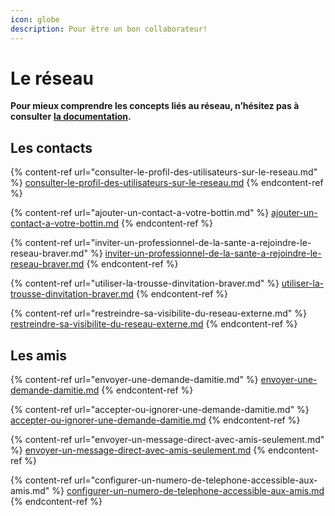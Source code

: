 ```yaml
---
icon: globe
description: Pour être un bon collaborateur!
---
```


# Le réseau

**Pour mieux comprendre les concepts liés au réseau, n’hésitez pas à consulter** [**la documentation**](https://support.braver.net/pour-les-professionnels/reseau)**.**

## Les contacts

{% content-ref url="consulter-le-profil-des-utilisateurs-sur-le-reseau.md" %}
[consulter-le-profil-des-utilisateurs-sur-le-reseau.md](consulter-le-profil-des-utilisateurs-sur-le-reseau.md)
{% endcontent-ref %}

{% content-ref url="ajouter-un-contact-a-votre-bottin.md" %}
[ajouter-un-contact-a-votre-bottin.md](ajouter-un-contact-a-votre-bottin.md)
{% endcontent-ref %}

{% content-ref url="inviter-un-professionnel-de-la-sante-a-rejoindre-le-reseau-braver.md" %}
[inviter-un-professionnel-de-la-sante-a-rejoindre-le-reseau-braver.md](inviter-un-professionnel-de-la-sante-a-rejoindre-le-reseau-braver.md)
{% endcontent-ref %}

{% content-ref url="utiliser-la-trousse-dinvitation-braver.md" %}
[utiliser-la-trousse-dinvitation-braver.md](utiliser-la-trousse-dinvitation-braver.md)
{% endcontent-ref %}

{% content-ref url="restreindre-sa-visibilite-du-reseau-externe.md" %}
[restreindre-sa-visibilite-du-reseau-externe.md](restreindre-sa-visibilite-du-reseau-externe.md)
{% endcontent-ref %}

## Les amis

{% content-ref url="envoyer-une-demande-damitie.md" %}
[envoyer-une-demande-damitie.md](envoyer-une-demande-damitie.md)
{% endcontent-ref %}

{% content-ref url="accepter-ou-ignorer-une-demande-damitie.md" %}
[accepter-ou-ignorer-une-demande-damitie.md](accepter-ou-ignorer-une-demande-damitie.md)
{% endcontent-ref %}

{% content-ref url="envoyer-un-message-direct-avec-amis-seulement.md" %}
[envoyer-un-message-direct-avec-amis-seulement.md](envoyer-un-message-direct-avec-amis-seulement.md)
{% endcontent-ref %}

{% content-ref url="configurer-un-numero-de-telephone-accessible-aux-amis.md" %}
[configurer-un-numero-de-telephone-accessible-aux-amis.md](configurer-un-numero-de-telephone-accessible-aux-amis.md)
{% endcontent-ref %}
